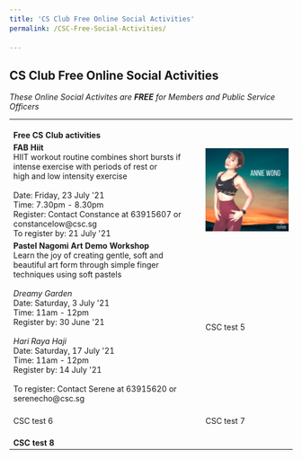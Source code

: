 ```yaml
---
title: 'CS Club Free Online Social Activities'
permalink: /CSC-Free-Social-Activities/

---
```


## CS Club Free Online Social Activities

<i>These Online Social Activites are <b>FREE</b> for Members and Public Service Officers</i>



<table>
	<tr>
		<td colspan="2">
				<br>
			<b>Free CS Club activities</b>
		</td>
	</tr>
	<tr>
		<td>
			<b>FAB Hiit</b> <br>
			HIIT workout routine combines short bursts if intense exercise with periods of rest or <br> high and low intensity exercise <br> 
			<br>
			Date: Friday, 23 July '21 <br>
			Time: 7.30pm - 8.30pm <br>
			Register: Contact Constance at 63915607 or constancelow@csc.sg <br>
			To register by: 21 July '21
		</td>
		<td>
			<img src="/images/sa/fab hiit.png"/>
		</td>
	</tr>
	<tr>
		<td>
			<b>Pastel Nagomi Art Demo Workshop</b> <br>
			Learn the joy of creating gentle, soft and beautiful art form through simple finger <br> techniques using soft pastels <br>
			<br>
			<i>Dreamy Garden</i> <br>
			Date: Saturday, 3 July '21 <br>
			Time: 11am - 12pm <br>
			Register by: 30 June '21 <br>
			<br>
			<i>Hari Raya Haji</i> <br>
			Date: Saturday, 17 July '21 <br>
			Time: 11am - 12pm <br>
			Register by: 14 July '21 <br>
			<br>
			To register: Contact Serene at 63915620 or serenecho@csc.sg <br>
			<br>
		</td>
		<td>
			 CSC test 5
		</td>
	</tr>
	<tr>
		<td>
			CSC test 6
		</td>
		<td>
			CSC test 7
		</td>
	</tr>
	<tr>
		<td colspan="2">
			<br>
			<b>CSC test 8</b>
		</td>
	</tr>

</table>
<br>
